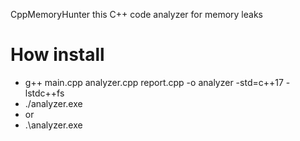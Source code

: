 CppMemoryHunter this C++ code analyzer for memory leaks
# How install
* g++ main.cpp analyzer.cpp report.cpp -o analyzer -std=c++17 -lstdc++fs
* ./analyzer.exe
* or
* .\analyzer.exe
